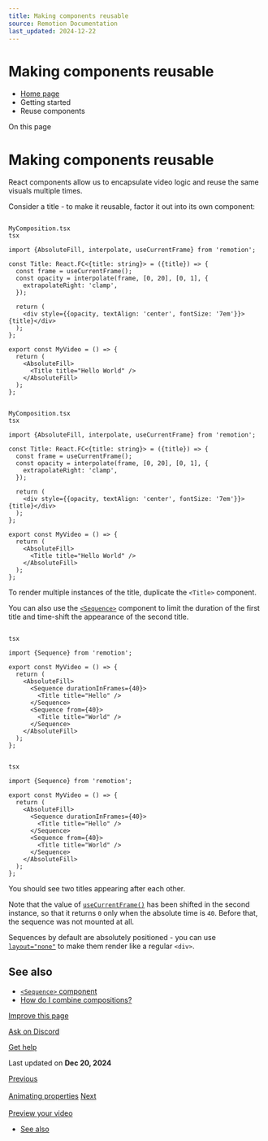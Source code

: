 ```yaml
---
title: Making components reusable
source: Remotion Documentation
last_updated: 2024-12-22
---
```


# Making components reusable

- [Home page](/)
- Getting started
- Reuse components

On this page

# Making components reusable

React components allow us to encapsulate video logic and reuse the same visuals multiple times.

Consider a title - to make it reusable, factor it out into its own component:

```

MyComposition.tsx
tsx

import {AbsoluteFill, interpolate, useCurrentFrame} from 'remotion';

const Title: React.FC<{title: string}> = ({title}) => {
  const frame = useCurrentFrame();
  const opacity = interpolate(frame, [0, 20], [0, 1], {
    extrapolateRight: 'clamp',
  });

  return (
    <div style={{opacity, textAlign: 'center', fontSize: '7em'}}>{title}</div>
  );
};

export const MyVideo = () => {
  return (
    <AbsoluteFill>
      <Title title="Hello World" />
    </AbsoluteFill>
  );
};
```

```

MyComposition.tsx
tsx

import {AbsoluteFill, interpolate, useCurrentFrame} from 'remotion';

const Title: React.FC<{title: string}> = ({title}) => {
  const frame = useCurrentFrame();
  const opacity = interpolate(frame, [0, 20], [0, 1], {
    extrapolateRight: 'clamp',
  });

  return (
    <div style={{opacity, textAlign: 'center', fontSize: '7em'}}>{title}</div>
  );
};

export const MyVideo = () => {
  return (
    <AbsoluteFill>
      <Title title="Hello World" />
    </AbsoluteFill>
  );
};
```

To render multiple instances of the title, duplicate the `<Title>` component.

You can also use the [`<Sequence>`](/docs/sequence) component to limit the duration of the first title and time-shift the appearance of the second title.

```

tsx

import {Sequence} from 'remotion';

export const MyVideo = () => {
  return (
    <AbsoluteFill>
      <Sequence durationInFrames={40}>
        <Title title="Hello" />
      </Sequence>
      <Sequence from={40}>
        <Title title="World" />
      </Sequence>
    </AbsoluteFill>
  );
};
```

```

tsx

import {Sequence} from 'remotion';

export const MyVideo = () => {
  return (
    <AbsoluteFill>
      <Sequence durationInFrames={40}>
        <Title title="Hello" />
      </Sequence>
      <Sequence from={40}>
        <Title title="World" />
      </Sequence>
    </AbsoluteFill>
  );
};
```

You should see two titles appearing after each other.

Note that the value of [`useCurrentFrame()`](/docs/use-current-frame) has been shifted in the second instance, so that it returns `0` only when the absolute time is `40`. Before that, the sequence was not mounted at all.

Sequences by default are absolutely positioned - you can use [`layout="none"`](/docs/sequence#layout) to make them render like a regular `<div>`.

## See also [​](\#see-also "Direct link to See also")

- [`<Sequence>` component](/docs/sequence)
- [How do I combine compositions?](/docs/miscellaneous/snippets/combine-compositions)

[Improve this page](https://github.com/remotion-dev/remotion/edit/main/packages/docs/docs/sequences.mdx)

[Ask on Discord](https://remotion.dev/discord)

[Get help](/docs/get-help)

Last updated on **Dec 20, 2024**

[Previous\
\
Animating properties](/docs/animating-properties) [Next\
\
Preview your video](/docs/preview)

- [See also](#see-also)
